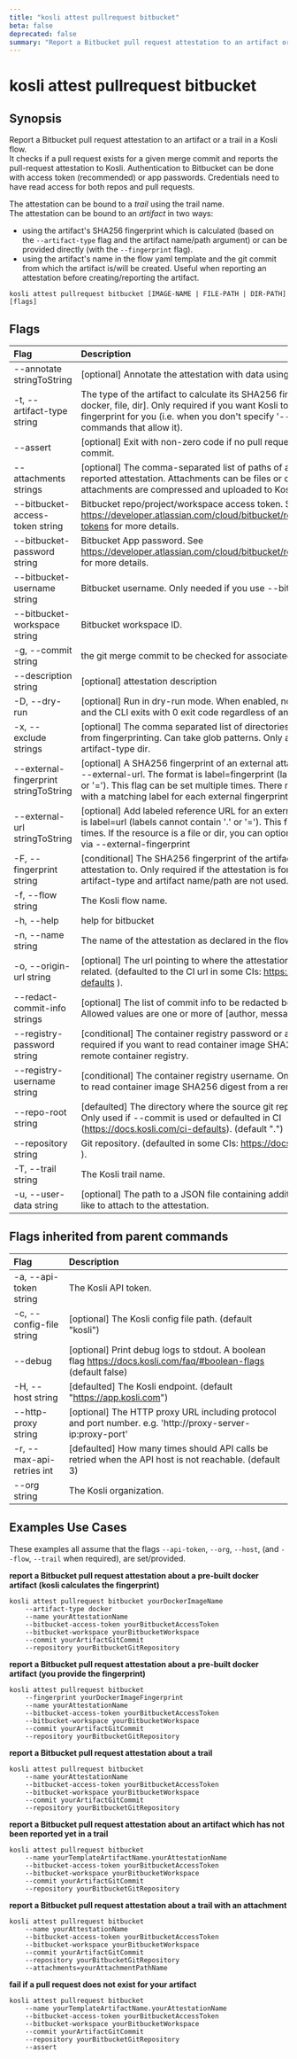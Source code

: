 ```yaml
---
title: "kosli attest pullrequest bitbucket"
beta: false
deprecated: false
summary: "Report a Bitbucket pull request attestation to an artifact or a trail in a Kosli flow.  "
---
```


# kosli attest pullrequest bitbucket

## Synopsis

Report a Bitbucket pull request attestation to an artifact or a trail in a Kosli flow.  
It checks if a pull request exists for a given merge commit and reports the pull-request attestation to Kosli.
Authentication to Bitbucket can be done with access token (recommended) or app passwords. Credentials need to have read access for both repos and pull requests.


The attestation can be bound to a *trail* using the trail name.  
The attestation can be bound to an *artifact* in two ways:
- using the artifact's SHA256 fingerprint which is calculated (based on the `--artifact-type` flag and the artifact name/path argument) or can be provided directly (with the `--fingerprint` flag).
- using the artifact's name in the flow yaml template and the git commit from which the artifact is/will be created. Useful when reporting an attestation before creating/reporting the artifact.

```shell
kosli attest pullrequest bitbucket [IMAGE-NAME | FILE-PATH | DIR-PATH] [flags]
```

## Flags
| Flag | Description |
| :--- | :--- |
|        --annotate stringToString  |  [optional] Annotate the attestation with data using key=value.  |
|    -t, --artifact-type string  |  The type of the artifact to calculate its SHA256 fingerprint. One of: [oci, docker, file, dir]. Only required if you want Kosli to calculate the fingerprint for you (i.e. when you don't specify '--fingerprint' on commands that allow it).  |
|        --assert  |  [optional] Exit with non-zero code if no pull requests found for the given commit.  |
|        --attachments strings  |  [optional] The comma-separated list of paths of attachments for the reported attestation. Attachments can be files or directories. All attachments are compressed and uploaded to Kosli's evidence vault.  |
|        --bitbucket-access-token string  |  Bitbucket repo/project/workspace access token. See https://developer.atlassian.com/cloud/bitbucket/rest/intro/#access-tokens for more details.  |
|        --bitbucket-password string  |  Bitbucket App password. See https://developer.atlassian.com/cloud/bitbucket/rest/intro/#authentication for more details.  |
|        --bitbucket-username string  |  Bitbucket username. Only needed if you use --bitbucket-password  |
|        --bitbucket-workspace string  |  Bitbucket workspace ID.  |
|    -g, --commit string  |  the git merge commit to be checked for associated pull requests.  |
|        --description string  |  [optional] attestation description  |
|    -D, --dry-run  |  [optional] Run in dry-run mode. When enabled, no data is sent to Kosli and the CLI exits with 0 exit code regardless of any errors.  |
|    -x, --exclude strings  |  [optional] The comma separated list of directories and files to exclude from fingerprinting. Can take glob patterns. Only applicable for --artifact-type dir.  |
|        --external-fingerprint stringToString  |  [optional] A SHA256 fingerprint of an external attachment represented by --external-url. The format is label=fingerprint (labels cannot contain '.' or '='). This flag can be set multiple times. There must be an external url with a matching label for each external fingerprint.  |
|        --external-url stringToString  |  [optional] Add labeled reference URL for an external resource. The format is label=url (labels cannot contain '.' or '='). This flag can be set multiple times. If the resource is a file or dir, you can optionally add its fingerprint via --external-fingerprint  |
|    -F, --fingerprint string  |  [conditional] The SHA256 fingerprint of the artifact to attach the attestation to. Only required if the attestation is for an artifact and --artifact-type and artifact name/path are not used.  |
|    -f, --flow string  |  The Kosli flow name.  |
|    -h, --help  |  help for bitbucket  |
|    -n, --name string  |  The name of the attestation as declared in the flow or trail yaml template.  |
|    -o, --origin-url string  |  [optional] The url pointing to where the attestation came from or is related. (defaulted to the CI url in some CIs: https://docs.kosli.com/ci-defaults ).  |
|        --redact-commit-info strings  |  [optional] The list of commit info to be redacted before sending to Kosli. Allowed values are one or more of [author, message, branch].  |
|        --registry-password string  |  [conditional] The container registry password or access token. Only required if you want to read container image SHA256 digest from a remote container registry.  |
|        --registry-username string  |  [conditional] The container registry username. Only required if you want to read container image SHA256 digest from a remote container registry.  |
|        --repo-root string  |  [defaulted] The directory where the source git repository is available. Only used if --commit is used or defaulted in CI (https://docs.kosli.com/ci-defaults). (default ".")  |
|        --repository string  |  Git repository. (defaulted in some CIs: https://docs.kosli.com/ci-defaults ).  |
|    -T, --trail string  |  The Kosli trail name.  |
|    -u, --user-data string  |  [optional] The path to a JSON file containing additional data you would like to attach to the attestation.  |


## Flags inherited from parent commands
| Flag | Description |
| :--- | :--- |
|    -a, --api-token string  |  The Kosli API token.  |
|    -c, --config-file string  |  [optional] The Kosli config file path. (default "kosli")  |
|        --debug  |  [optional] Print debug logs to stdout. A boolean flag https://docs.kosli.com/faq/#boolean-flags (default false)  |
|    -H, --host string  |  [defaulted] The Kosli endpoint. (default "https://app.kosli.com")  |
|        --http-proxy string  |  [optional] The HTTP proxy URL including protocol and port number. e.g. 'http://proxy-server-ip:proxy-port'  |
|    -r, --max-api-retries int  |  [defaulted] How many times should API calls be retried when the API host is not reachable. (default 3)  |
|        --org string  |  The Kosli organization.  |


## Examples Use Cases

These examples all assume that the flags  `--api-token`, `--org`, `--host`, (and `--flow`, `--trail` when required), are set/provided. 

**report a Bitbucket pull request attestation about a pre-built docker artifact (kosli calculates the fingerprint)**

```shell
kosli attest pullrequest bitbucket yourDockerImageName 
	--artifact-type docker 
	--name yourAttestationName 
	--bitbucket-access-token yourBitbucketAccessToken 
	--bitbucket-workspace yourBitbucketWorkspace 
	--commit yourArtifactGitCommit 
	--repository yourBitbucketGitRepository 

```

**report a Bitbucket pull request attestation about a pre-built docker artifact (you provide the fingerprint)**

```shell
kosli attest pullrequest bitbucket 
	--fingerprint yourDockerImageFingerprint 
	--name yourAttestationName 
	--bitbucket-access-token yourBitbucketAccessToken 
	--bitbucket-workspace yourBitbucketWorkspace 
	--commit yourArtifactGitCommit 
	--repository yourBitbucketGitRepository 

```

**report a Bitbucket pull request attestation about a trail**

```shell
kosli attest pullrequest bitbucket 
	--name yourAttestationName 
	--bitbucket-access-token yourBitbucketAccessToken 
	--bitbucket-workspace yourBitbucketWorkspace 
	--commit yourArtifactGitCommit 
	--repository yourBitbucketGitRepository 

```

**report a Bitbucket pull request attestation about an artifact which has not been reported yet in a trail**

```shell
kosli attest pullrequest bitbucket 
	--name yourTemplateArtifactName.yourAttestationName 
	--bitbucket-access-token yourBitbucketAccessToken 
	--bitbucket-workspace yourBitbucketWorkspace 
	--commit yourArtifactGitCommit 
	--repository yourBitbucketGitRepository 

```

**report a Bitbucket pull request attestation about a trail with an attachment**

```shell
kosli attest pullrequest bitbucket 
	--name yourAttestationName 
	--bitbucket-access-token yourBitbucketAccessToken 
	--bitbucket-workspace yourBitbucketWorkspace 
	--commit yourArtifactGitCommit 
	--repository yourBitbucketGitRepository 
	--attachments=yourAttachmentPathName 

```

**fail if a pull request does not exist for your artifact**

```shell
kosli attest pullrequest bitbucket 
	--name yourTemplateArtifactName.yourAttestationName 
	--bitbucket-access-token yourBitbucketAccessToken 
	--bitbucket-workspace yourBitbucketWorkspace 
	--commit yourArtifactGitCommit 
	--repository yourBitbucketGitRepository 
	--assert
```

